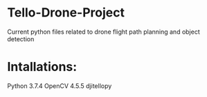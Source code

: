 # Tello-Drone-Project
Current python files related to drone flight path planning and object detection

# Intallations:
Python 3.7.4
OpenCV 4.5.5
djitellopy

